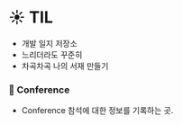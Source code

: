 # :sunny: TIL
 - 개발 일지 저장소
 - 느리더라도 꾸준히
 - 차곡차곡 나의 서재 만들기
 
### :pushpin: Conference
 - Conference 참석에 대한 정보를 기록하는 곳.

